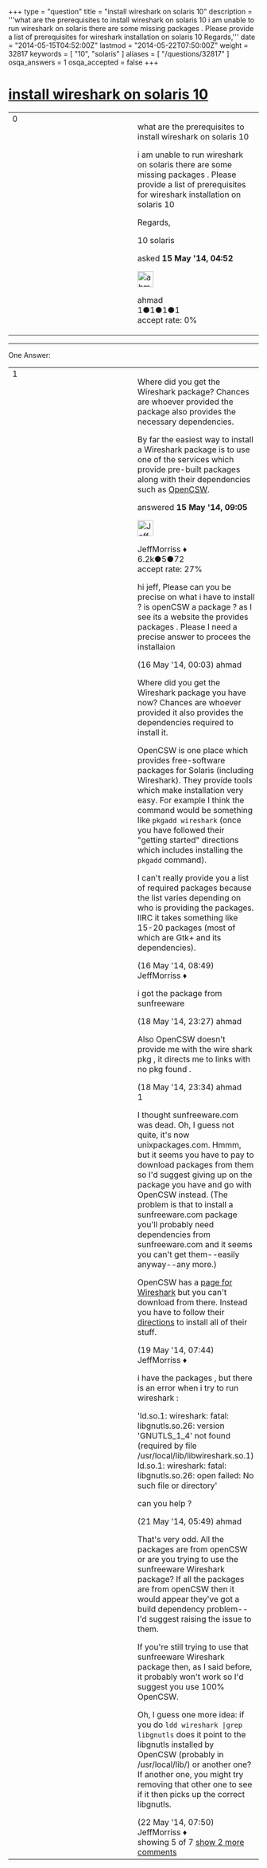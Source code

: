 +++
type = "question"
title = "install wireshark on solaris 10"
description = '''what are the prerequisites to install wireshark on solaris 10 i am unable to run wireshark on solaris there are some missing packages . Please provide a list of prerequisites for wireshark installation on solaris 10 Regards,'''
date = "2014-05-15T04:52:00Z"
lastmod = "2014-05-22T07:50:00Z"
weight = 32817
keywords = [ "10", "solaris" ]
aliases = [ "/questions/32817" ]
osqa_answers = 1
osqa_accepted = false
+++

<div class="headNormal">

# [install wireshark on solaris 10](/questions/32817/install-wireshark-on-solaris-10)

</div>

<div id="main-body">

<div id="askform">

<table id="question-table" style="width:100%;"><colgroup><col style="width: 50%" /><col style="width: 50%" /></colgroup><tbody><tr class="odd"><td style="width: 30px; vertical-align: top"><div class="vote-buttons"><span id="post-32817-upvote" class="ajax-command post-vote up" rel="nofollow" title="I like this post (click again to cancel)"> </span><div id="post-32817-score" class="post-score" title="current number of votes">0</div><span id="post-32817-downvote" class="ajax-command post-vote down" rel="nofollow" title="I dont like this post (click again to cancel)"> </span> <span id="favorite-mark" class="ajax-command favorite-mark" rel="nofollow" title="mark/unmark this question as favorite (click again to cancel)"> </span><div id="favorite-count" class="favorite-count"></div></div></td><td><div id="item-right"><div class="question-body"><p>what are the prerequisites to install wireshark on solaris 10</p><p>i am unable to run wireshark on solaris there are some missing packages . Please provide a list of prerequisites for wireshark installation on solaris 10</p><p>Regards,</p></div><div id="question-tags" class="tags-container tags"><span class="post-tag tag-link-10" rel="tag" title="see questions tagged &#39;10&#39;">10</span> <span class="post-tag tag-link-solaris" rel="tag" title="see questions tagged &#39;solaris&#39;">solaris</span></div><div id="question-controls" class="post-controls"></div><div class="post-update-info-container"><div class="post-update-info post-update-info-user"><p>asked <strong>15 May '14, 04:52</strong></p><img src="https://secure.gravatar.com/avatar/8cfb1c42cc0b0302558eed7dd18ea1ce?s=32&amp;d=identicon&amp;r=g" class="gravatar" width="32" height="32" alt="ahmad&#39;s gravatar image" /><p><span>ahmad</span><br />
<span class="score" title="1 reputation points">1</span><span title="1 badges"><span class="badge1">●</span><span class="badgecount">1</span></span><span title="1 badges"><span class="silver">●</span><span class="badgecount">1</span></span><span title="1 badges"><span class="bronze">●</span><span class="badgecount">1</span></span><br />
<span class="accept_rate" title="Rate of the user&#39;s accepted answers">accept rate:</span> <span title="ahmad has no accepted answers">0%</span></p></div></div><div id="comments-container-32817" class="comments-container"></div><div id="comment-tools-32817" class="comment-tools"></div><div class="clear"></div><div id="comment-32817-form-container" class="comment-form-container"></div><div class="clear"></div></div></td></tr></tbody></table>

------------------------------------------------------------------------

<div class="tabBar">

<span id="sort-top"></span>

<div class="headQuestions">

One Answer:

</div>

</div>

<span id="32833"></span>

<div id="answer-container-32833" class="answer">

<table style="width:100%;"><colgroup><col style="width: 50%" /><col style="width: 50%" /></colgroup><tbody><tr class="odd"><td style="width: 30px; vertical-align: top"><div class="vote-buttons"><span id="post-32833-upvote" class="ajax-command post-vote up" rel="nofollow" title="I like this post (click again to cancel)"> </span><div id="post-32833-score" class="post-score" title="current number of votes">1</div><span id="post-32833-downvote" class="ajax-command post-vote down" rel="nofollow" title="I dont like this post (click again to cancel)"> </span></div></td><td><div class="item-right"><div class="answer-body"><p>Where did you get the Wireshark package? Chances are whoever provided the package also provides the necessary dependencies.</p><p>By far the easiest way to install a Wireshark package is to use one of the services which provide pre-built packages along with their dependencies such as <a href="http://www.opencsw.org/">OpenCSW</a>.</p></div><div class="answer-controls post-controls"></div><div class="post-update-info-container"><div class="post-update-info post-update-info-user"><p>answered <strong>15 May '14, 09:05</strong></p><img src="https://secure.gravatar.com/avatar/e0564001bb7deb960d5d9d9c1e0ba074?s=32&amp;d=identicon&amp;r=g" class="gravatar" width="32" height="32" alt="JeffMorriss&#39;s gravatar image" /><p><span>JeffMorriss ♦</span><br />
<span class="score" title="6219 reputation points"><span>6.2k</span></span><span title="5 badges"><span class="silver">●</span><span class="badgecount">5</span></span><span title="72 badges"><span class="bronze">●</span><span class="badgecount">72</span></span><br />
<span class="accept_rate" title="Rate of the user&#39;s accepted answers">accept rate:</span> <span title="JeffMorriss has 103 accepted answers">27%</span></p></div></div><div id="comments-container-32833" class="comments-container"><span id="32845"></span><div id="comment-32845" class="comment"><div id="post-32845-score" class="comment-score"></div><div class="comment-text"><p>hi jeff, Please can you be precise on what i have to install ? is openCSW a package ? as I see its a website the provides packages . Please I need a precise answer to procees the installaion</p></div><div id="comment-32845-info" class="comment-info"><span class="comment-age">(16 May '14, 00:03)</span> <span class="comment-user userinfo">ahmad</span></div></div><span id="32848"></span><div id="comment-32848" class="comment"><div id="post-32848-score" class="comment-score"></div><div class="comment-text"><p>Where did you get the Wireshark package you have now? Chances are whoever provided it also provides the dependencies required to install it.</p><p>OpenCSW is one place which provides free-software packages for Solaris (including Wireshark). They provide tools which make installation very easy. For example I think the command would be something like <code>pkgadd wireshark</code> (once you have followed their "getting started" directions which includes installing the <code>pkgadd</code> command).</p><p>I can't really provide you a list of required packages because the list varies depending on who is providing the packages. IIRC it takes something like 15-20 packages (most of which are Gtk+ and its dependencies).</p></div><div id="comment-32848-info" class="comment-info"><span class="comment-age">(16 May '14, 08:49)</span> <span class="comment-user userinfo">JeffMorriss ♦</span></div></div><span id="32875"></span><div id="comment-32875" class="comment"><div id="post-32875-score" class="comment-score"></div><div class="comment-text"><p>i got the package from sunfreeware</p></div><div id="comment-32875-info" class="comment-info"><span class="comment-age">(18 May '14, 23:27)</span> <span class="comment-user userinfo">ahmad</span></div></div><span id="32876"></span><div id="comment-32876" class="comment"><div id="post-32876-score" class="comment-score"></div><div class="comment-text"><p>Also OpenCSW doesn't provide me with the wire shark pkg , it directs me to links with no pkg found .</p></div><div id="comment-32876-info" class="comment-info"><span class="comment-age">(18 May '14, 23:34)</span> <span class="comment-user userinfo">ahmad</span></div></div><span id="32900"></span><div id="comment-32900" class="comment"><div id="post-32900-score" class="comment-score">1</div><div class="comment-text"><p>I thought sunfreeware.com was dead. Oh, I guess not quite, it's now unixpackages.com. Hmmm, but it seems you have to pay to download packages from them so I'd suggest giving up on the package you have and go with OpenCSW instead. (The problem is that to install a sunfreeware.com package you'll probably need dependencies from sunfreeware.com and it seems you can't get them--easily anyway--any more.)</p><p>OpenCSW has a <a href="http://www.opencsw.org/packages/CSWwireshark/">page for Wireshark</a> but you can't download from there. Instead you have to follow their <a href="http://www.opencsw.org/manual/for-administrators/getting-started.html">directions</a> to install all of their stuff.</p></div><div id="comment-32900-info" class="comment-info"><span class="comment-age">(19 May '14, 07:44)</span> <span class="comment-user userinfo">JeffMorriss ♦</span></div></div><span id="32950"></span><div id="comment-32950" class="comment not_top_scorer"><div id="post-32950-score" class="comment-score"></div><div class="comment-text"><p>i have the packages , but there is an error when i try to run wireshark :</p><p>'ld.so.1: wireshark: fatal: libgnutls.so.26: version 'GNUTLS_1_4' not found (required by file /usr/local/lib/libwireshark.so.1) ld.so.1: wireshark: fatal: libgnutls.so.26: open failed: No such file or directory'</p><p>can you help ?</p></div><div id="comment-32950-info" class="comment-info"><span class="comment-age">(21 May '14, 05:49)</span> <span class="comment-user userinfo">ahmad</span></div></div><span id="33002"></span><div id="comment-33002" class="comment not_top_scorer"><div id="post-33002-score" class="comment-score"></div><div class="comment-text"><p>That's very odd. All the packages are from openCSW or are you trying to use the sunfreeware Wireshark package? If all the packages are from openCSW then it would appear they've got a build dependency problem--I'd suggest raising the issue to them.</p><p>If you're still trying to use that sunfreeware Wireshark package then, as I said before, it probably won't work so I'd suggest you use 100% OpenCSW.</p><p>Oh, I guess one more idea: if you do <code>ldd wireshark |grep libgnutls</code> does it point to the libgnutls installed by OpenCSW (probably in /usr/local/lib/) or another one? If another one, you might try removing that other one to see if it then picks up the correct libgnutls.</p></div><div id="comment-33002-info" class="comment-info"><span class="comment-age">(22 May '14, 07:50)</span> <span class="comment-user userinfo">JeffMorriss ♦</span></div></div></div><div id="comment-tools-32833" class="comment-tools"><span class="comments-showing"> showing 5 of 7 </span> <a href="#" class="show-all-comments-link">show 2 more comments</a></div><div class="clear"></div><div id="comment-32833-form-container" class="comment-form-container"></div><div class="clear"></div></div></td></tr></tbody></table>

</div>

<div class="paginator-container-left">

</div>

</div>

</div>

